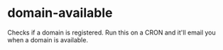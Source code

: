 domain-available
================

Checks if a domain is registered.  Run this on a CRON and it'll email you when a domain is available.
